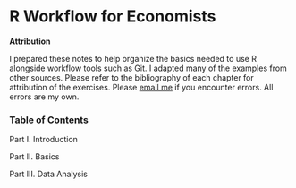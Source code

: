 # R Workflow for Economists

**Attribution**

I prepared these notes to help organize the basics needed to use R alongside workflow tools such as Git. I adapted many of the examples from other sources. Please refer to the bibliography of each chapter for attribution of the exercises. Please [email me](mailto:anna.ziff@duke.edu) if you encounter errors. All errors are my own. 


### Table of Contents

Part I. Introduction


Part II. Basics



Part III. Data Analysis

